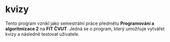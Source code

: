 # kvizy
Tento program vznikl jako semestrální práce předmětu **Programování a algoritmizace 2** na **FIT ČVUT**. Jedná se o program, který umožňuje vytvářet kvízy a následně testovat uživatele.
